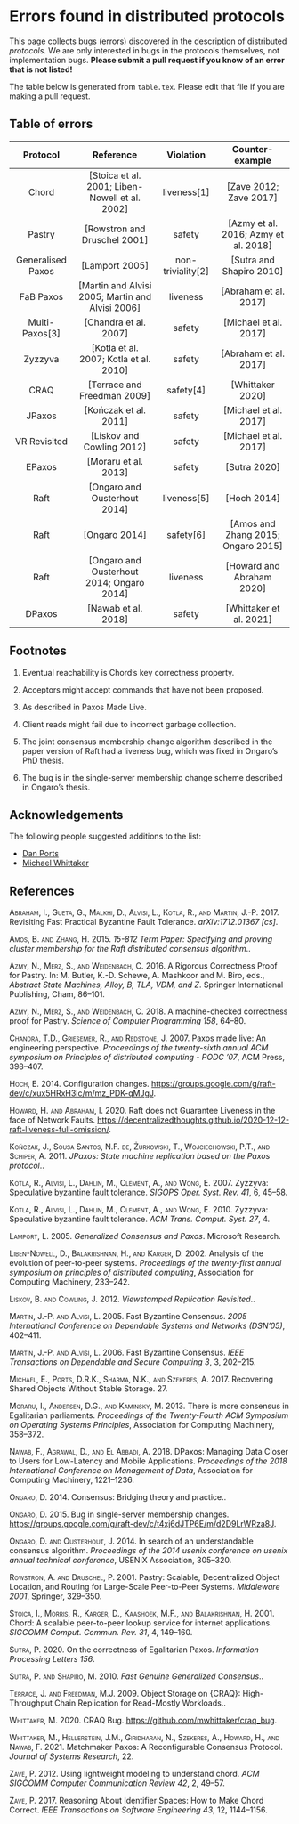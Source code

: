 # Errors found in distributed protocols

This page collects bugs (errors) discovered in the description of distributed _protocols_. We are only interested in bugs in the protocols themselves, not implementation bugs. **Please submit a pull request if you know of an error that is not listed!**

The table below is generated from `table.tex`. Please edit that file if you are making a pull request.

## Table of errors

|     Protocol      |                     Reference                      |      Violation      |            Counter-example             |
| :---------------: | :------------------------------------------------: | :-----------------: | :------------------------------------: |
|       Chord       |  \[Stoica et al. 2001; Liben-Nowell et al. 2002\]  |    liveness\[1\]    |        \[Zave 2012; Zave 2017\]        |
|      Pastry       |           \[Rowstron and Druschel 2001\]           |       safety        | \[Azmy et al. 2016; Azmy et al. 2018\] |
| Generalised Paxos |                  \[Lamport 2005\]                  | non-triviality\[2\] |       \[Sutra and Shapiro 2010\]       |
|     FaB Paxos     | \[Martin and Alvisi 2005; Martin and Alvisi 2006\] |      liveness       |        \[Abraham et al. 2017\]         |
| Multi-Paxos\[3\]  |              \[Chandra et al. 2007\]               |       safety        |        \[Michael et al. 2017\]         |
|      Zyzzyva      |      \[Kotla et al. 2007; Kotla et al. 2010\]      |       safety        |        \[Abraham et al. 2017\]         |
|       CRAQ        |           \[Terrace and Freedman 2009\]            |     safety\[4\]     |           \[Whittaker 2020\]           |
|      JPaxos       |              \[Kończak et al. 2011\]               |       safety        |        \[Michael et al. 2017\]         |
|   VR Revisited    |            \[Liskov and Cowling 2012\]             |       safety        |        \[Michael et al. 2017\]         |
|      EPaxos       |               \[Moraru et al. 2013\]               |       safety        |             \[Sutra 2020\]             |
|       Raft        |           \[Ongaro and Ousterhout 2014\]           |    liveness\[5\]    |             \[Hoch 2014\]              |
|       Raft        |                  \[Ongaro 2014\]                   |     safety\[6\]     |  \[Amos and Zhang 2015; Ongaro 2015\]  |
|       Raft        |    \[Ongaro and Ousterhout 2014; Ongaro 2014\]     |      liveness       |      \[Howard and Abraham 2020\]       |
|      DPaxos       |               \[Nawab et al. 2018\]                |       safety        |       \[Whittaker et al. 2021\]        |


## Footnotes

1.  Eventual reachability is Chord’s key correctness property.

2.  Acceptors might accept commands that have not been proposed.

3.  As described in Paxos Made Live.

4.  Client reads might fail due to incorrect garbage collection.

5.  The joint consensus membership change algorithm described in the
    paper version of Raft had a liveness bug, which was fixed in
    Ongaro’s PhD thesis.

6.  The bug is in the single-server membership change scheme described
    in Ongaro’s thesis.

## Acknowledgements

The following people suggested additions to the list:

- [Dan Ports](https://drkp.net/)
- [Michael Whittaker](https://mwhittaker.github.io/)
## References

<div id="refs" class="references">

<div id="ref-abrahamRevisitingFastPractical2017">

<span class="smallcaps">Abraham, I., Gueta, G., Malkhi, D., Alvisi, L.,
Kotla, R., and Martin, J.-P.</span> 2017. Revisiting Fast Practical
Byzantine Fault Tolerance. *arXiv:1712.01367 \[cs\]*.

</div>

<div id="ref-amos15812TermPaper2015">

<span class="smallcaps">Amos, B. and Zhang, H.</span> 2015. *15-812 Term
Paper: Specifying and proving cluster membership for the Raft
distributed consensus algorithm*..

</div>

<div id="ref-azmyRigorousCorrectnessProof2016">

<span class="smallcaps">Azmy, N., Merz, S., and Weidenbach, C.</span>
2016. A Rigorous Correctness Proof for Pastry. In: M. Butler, K.-D.
Schewe, A. Mashkoor and M. Biro, eds., *Abstract State Machines, Alloy,
B, TLA, VDM, and Z*. Springer International Publishing, Cham, 86–101.

</div>

<div id="ref-azmyMachinecheckedCorrectnessProof2018">

<span class="smallcaps">Azmy, N., Merz, S., and Weidenbach, C.</span>
2018. A machine-checked correctness proof for Pastry. *Science of
Computer Programming* *158*, 64–80.

</div>

<div id="ref-chandraPaxosMadeLive2007">

<span class="smallcaps">Chandra, T.D., Griesemer, R., and Redstone,
J.</span> 2007. Paxos made live: An engineering perspective.
*Proceedings of the twenty-sixth annual ACM symposium on Principles of
distributed computing - PODC ’07*, ACM Press, 398–407.

</div>

<div id="ref-hochConfigurationChanges2014">

<span class="smallcaps">Hoch, E.</span> 2014. Configuration changes.
<https://groups.google.com/g/raft-dev/c/xux5HRxH3Ic/m/mz_PDK-qMJgJ>.

</div>

<div id="ref-howardRaftDoesNot2020">

<span class="smallcaps">Howard, H. and Abraham, I.</span> 2020. Raft
does not Guarantee Liveness in the face of Network Faults.
<https://decentralizedthoughts.github.io/2020-12-12-raft-liveness-full-omission/>.

</div>

<div id="ref-konczakJPaxosStateMachine2011">

<span class="smallcaps">Kończak, J., Sousa Santos, N.F. de, Żurkowski,
T., Wojciechowski, P.T., and Schiper, A.</span> 2011. *JPaxos: State
machine replication based on the Paxos protocol*..

</div>

<div id="ref-kotlaZyzzyvaSpeculativeByzantine2007">

<span class="smallcaps">Kotla, R., Alvisi, L., Dahlin, M., Clement, A.,
and Wong, E.</span> 2007. Zyzzyva: Speculative byzantine fault
tolerance. *SIGOPS Oper. Syst. Rev.* *41*, 6, 45–58.

</div>

<div id="ref-kotlaZyzzyvaSpeculativeByzantine2009">

<span class="smallcaps">Kotla, R., Alvisi, L., Dahlin, M., Clement, A.,
and Wong, E.</span> 2010. Zyzzyva: Speculative byzantine fault
tolerance. *ACM Trans. Comput. Syst.* *27*, 4.

</div>

<div id="ref-lamportGeneralizedConsensusPaxos2005">

<span class="smallcaps">Lamport, L.</span> 2005. *Generalized Consensus
and Paxos*. Microsoft Research.

</div>

<div id="ref-liben-nowellAnalysisEvolutionPeertopeer2002">

<span class="smallcaps">Liben-Nowell, D., Balakrishnan, H., and Karger,
D.</span> 2002. Analysis of the evolution of peer-to-peer systems.
*Proceedings of the twenty-first annual symposium on principles of
distributed computing*, Association for Computing Machinery, 233–242.

</div>

<div id="ref-liskovViewstampedReplicationRevisited2012">

<span class="smallcaps">Liskov, B. and Cowling, J.</span> 2012.
*Viewstamped Replication Revisited*..

</div>

<div id="ref-martinFastByzantineConsensus2005">

<span class="smallcaps">Martin, J.-P. and Alvisi, L.</span> 2005. Fast
Byzantine Consensus. *2005 International Conference on Dependable
Systems and Networks (DSN’05)*, 402–411.

</div>

<div id="ref-martinFastByzantineConsensus2006">

<span class="smallcaps">Martin, J.-P. and Alvisi, L.</span> 2006. Fast
Byzantine Consensus. *IEEE Transactions on Dependable and Secure
Computing* *3*, 3, 202–215.

</div>

<div id="ref-michaelRecoveringSharedObjects2017">

<span class="smallcaps">Michael, E., Ports, D.R.K., Sharma, N.K., and
Szekeres, A.</span> 2017. Recovering Shared Objects Without Stable
Storage. 27.

</div>

<div id="ref-moraruThereMoreConsensus2013">

<span class="smallcaps">Moraru, I., Andersen, D.G., and Kaminsky,
M.</span> 2013. There is more consensus in Egalitarian parliaments.
*Proceedings of the Twenty-Fourth ACM Symposium on Operating Systems
Principles*, Association for Computing Machinery, 358–372.

</div>

<div id="ref-nawabDPaxosManagingData2018">

<span class="smallcaps">Nawab, F., Agrawal, D., and El Abbadi, A.</span>
2018. DPaxos: Managing Data Closer to Users for Low-Latency and Mobile
Applications. *Proceedings of the 2018 International Conference on
Management of Data*, Association for Computing Machinery, 1221–1236.

</div>

<div id="ref-ongaroConsensusBridgingTheory2014">

<span class="smallcaps">Ongaro, D.</span> 2014. Consensus: Bridging
theory and practice..

</div>

<div id="ref-ongaroBugSingleserverMembership2015">

<span class="smallcaps">Ongaro, D.</span> 2015. Bug in single-server
membership changes.
<https://groups.google.com/g/raft-dev/c/t4xj6dJTP6E/m/d2D9LrWRza8J>.

</div>

<div id="ref-ongaroSearchUnderstandableConsensus2014">

<span class="smallcaps">Ongaro, D. and Ousterhout, J.</span> 2014. In
search of an understandable consensus algorithm. *Proceedings of the
2014 usenix conference on usenix annual technical conference*, USENIX
Association, 305–320.

</div>

<div id="ref-rowstronPastryScalableDecentralized2001">

<span class="smallcaps">Rowstron, A. and Druschel, P.</span> 2001.
Pastry: Scalable, Decentralized Object Location, and Routing for
Large-Scale Peer-to-Peer Systems. *Middleware 2001*, Springer, 329–350.

</div>

<div id="ref-stoicaChordScalablePeertopeer2001">

<span class="smallcaps">Stoica, I., Morris, R., Karger, D., Kaashoek,
M.F., and Balakrishnan, H.</span> 2001. Chord: A scalable peer-to-peer
lookup service for internet applications. *SIGCOMM Comput. Commun. Rev.*
*31*, 4, 149–160.

</div>

<div id="ref-sutraCorrectnessEgalitarianPaxos2020">

<span class="smallcaps">Sutra, P.</span> 2020. On the correctness of
Egalitarian Paxos. *Information Processing Letters* *156*.

</div>

<div id="ref-sutraFastGenuineGeneralized2010">

<span class="smallcaps">Sutra, P. and Shapiro, M.</span> 2010. *Fast
Genuine Generalized Consensus*..

</div>

<div id="ref-terraceObjectStorageCRAQ2009">

<span class="smallcaps">Terrace, J. and Freedman, M.J.</span> 2009.
Object Storage on {CRAQ}: High-Throughput Chain Replication for
Read-Mostly Workloads..

</div>

<div id="ref-whittakerCRAQBug2020">

<span class="smallcaps">Whittaker, M.</span> 2020. CRAQ Bug.
<https://github.com/mwhittaker/craq_bug>.

</div>

<div id="ref-whittakerMatchmakerPaxosReconfigurable2021">

<span class="smallcaps">Whittaker, M., Hellerstein, J.M., Giridharan,
N., Szekeres, A., Howard, H., and Nawab, F.</span> 2021. Matchmaker
Paxos: A Reconfigurable Consensus Protocol. *Journal of Systems
Research*, 22.

</div>

<div id="ref-zaveUsingLightweightModeling2012">

<span class="smallcaps">Zave, P.</span> 2012. Using lightweight modeling
to understand chord. *ACM SIGCOMM Computer Communication Review* *42*,
2, 49–57.

</div>

<div id="ref-zaveReasoningIdentifierSpaces2017">

<span class="smallcaps">Zave, P.</span> 2017. Reasoning About Identifier
Spaces: How to Make Chord Correct. *IEEE Transactions on Software
Engineering* *43*, 12, 1144–1156.

</div>

</div>